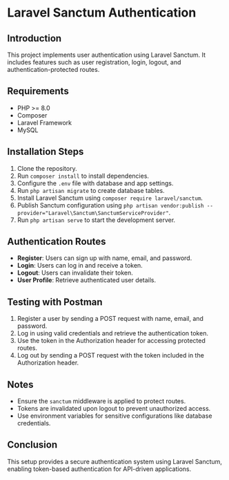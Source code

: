 # Laravel Sanctum Authentication

## Introduction
This project implements user authentication using Laravel Sanctum. It includes features such as user registration, login, logout, and authentication-protected routes.

## Requirements
- PHP >= 8.0
- Composer
- Laravel Framework
- MySQL 

## Installation Steps
1. Clone the repository.
2. Run `composer install` to install dependencies.
3. Configure the `.env` file with database and app settings.
4. Run `php artisan migrate` to create database tables.
5. Install Laravel Sanctum using `composer require laravel/sanctum`.
6. Publish Sanctum configuration using `php artisan vendor:publish --provider="Laravel\Sanctum\SanctumServiceProvider"`.
7. Run `php artisan serve` to start the development server.

## Authentication Routes
- **Register**: Users can sign up with name, email, and password.
- **Login**: Users can log in and receive a token.
- **Logout**: Users can invalidate their token.
- **User Profile**: Retrieve authenticated user details.

## Testing with Postman
1. Register a user by sending a POST request with name, email, and password.
2. Log in using valid credentials and retrieve the authentication token.
3. Use the token in the Authorization header for accessing protected routes.
4. Log out by sending a POST request with the token included in the Authorization header.

## Notes
- Ensure the `sanctum` middleware is applied to protect routes.
- Tokens are invalidated upon logout to prevent unauthorized access.
- Use environment variables for sensitive configurations like database credentials.

## Conclusion
This setup provides a secure authentication system using Laravel Sanctum, enabling token-based authentication for API-driven applications.

